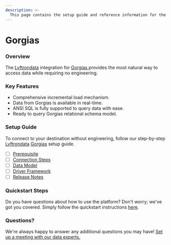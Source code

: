 ```yaml
---
description: >-
  This page contains the setup guide and reference information for the Gorgias source connector.
---
```


# Gorgias

### Overview

The [Lyftrondata](https://www.lyftrondata.com/) integration for [Gorgias](https://www.lyftrondata.com/integration/gorgias/)[ ](https://www.lyftrondata.com/integration/gorgias/)provides the most natural way to access data while requiring no engineering.

### Key Features

* Comprehensive incremental load mechanism.
* Data from Gorgias is available in real-time.&#x20;
* ANSI SQL is fully supported to query data with ease.
* Ready to query Gorgias relational schema model.

### Setup Guide

To connect to your destination without engineering, follow our step-by-step [Lyftrondata](https://www.lyftrondata.com/)  [Gorgias](https://www.lyftrondata.com/integration/gorgias/) setup guide.

* [ ] [Prerequisite](../../sales-analytics/gorgias/prerequisite.md)
* [ ] [Connection Steps](../../sales-analytics/gorgias/connection-steps.md)
* [ ] [Data Model](../../sales-analytics/gorgias/data-model/)
* [ ] [Driver Framework](../../sales-analytics/gorgias/driver-framework/)
* [ ] [Release Notes](../../sales-analytics/gorgias/release-notes.md)

### Quickstart Steps

Do you have questions about how to use the platform? Don't worry; we've got you covered. Simply follow the quickstart instructions [here](../../../quickstart-steps.md).

### Questions? <a href="#questions" id="questions"></a>

We're always happy to answer any additional questions you may have! [Set up a meeting with our data experts.](https://www.lyftrondata.com/book-a-meeting/)


